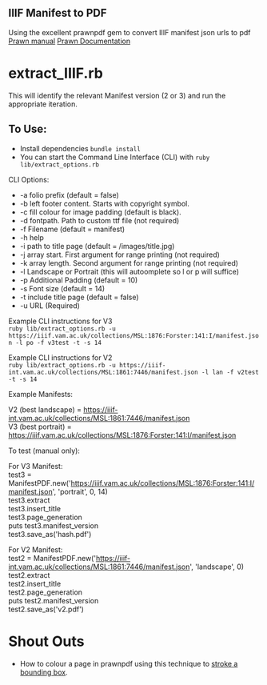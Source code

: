 IIIF Manifest to PDF
-----

Using the excellent prawnpdf gem to convert IIIF manifest json urls to pdf
[Prawn manual](http://prawnpdf.org/manual.pdf)
[Prawn Documentation](http://prawnpdf.org/docs/0.11.1/Prawn/Document.html)

extract_IIIF.rb
===

This will identify the relevant Manifest version (2 or 3) and run the appropriate iteration.

To Use:
---

- Install dependencies `bundle install`
- You can start the Command Line Interface (CLI) with `ruby lib/extract_options.rb`

CLI Options:

- -a folio prefix (default = false)
- -b left footer content. Starts with copyright symbol.
- -c fill colour for image padding (default is black).
- -d fontpath. Path to custom ttf file (not required)
- -f Filename (default = manifest)
- -h help
- -i path to title page (default = /images/title.jpg)
- -j array start. First argument for range printing (not required)
- -k array length. Second argument for range printing (not required)
- -l Landscape or Portrait (this will autoomplete so l or p will suffice)
- -p Additional Padding (default = 10)
- -s Font size (default = 14)
- -t include title page (default = false)
- -u URL (Required)

Example CLI instructions for V3  
`ruby lib/extract_options.rb -u https://iiif.vam.ac.uk/collections/MSL:1876:Forster:141:I/manifest.json -l po -f v3test -t -s 14`

Example CLI instructions for V2  
`ruby lib/extract_options.rb -u https://iiif-int.vam.ac.uk/collections/MSL:1861:7446/manifest.json -l lan -f v2test -t -s 14`

Example Manifests:

V2 (best landscape) = https://iiif-int.vam.ac.uk/collections/MSL:1861:7446/manifest.json  
V3 (best portrait) = https://iiif.vam.ac.uk/collections/MSL:1876:Forster:141:I/manifest.json

To test (manual only):

For V3 Manifest:  
test3 = ManifestPDF.new('https://iiif.vam.ac.uk/collections/MSL:1876:Forster:141:I/manifest.json', 'portrait', 0, 14)  
test3.extract  
test3.insert_title  
test3.page_generation  
puts test3.manifest_version  
test3.save_as('hash.pdf')  

For V2 Manifest:  
test2 = ManifestPDF.new('https://iiif-int.vam.ac.uk/collections/MSL:1861:7446/manifest.json', 'landscape', 0)  
test2.extract  
test2.insert_title  
test2.page_generation  
puts test2.manifest_version  
test2.save_as('v2.pdf')  

Shout Outs
===

- How to colour a page in prawnpdf using this technique to [stroke a bounding box](https://stackoverflow.com/questions/17757298/how-to-add-background-fill-color-to-a-bounding-box-in-prawn).
